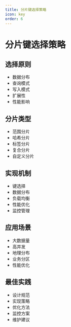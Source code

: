 ```yaml
---
title: 分片键选择策略
icon: key
order: 6
---
```


# 分片键选择策略

## 选择原则
- 数据分布
- 查询模式
- 写入模式
- 扩展性
- 性能影响

## 分片类型
- 范围分片
- 哈希分片
- 标签分片
- 复合分片
- 自定义分片

## 实现机制
- 键选择
- 数据分布
- 负载均衡
- 性能优化
- 监控管理

## 应用场景
- 大数据量
- 高并发
- 地理分布
- 业务分区
- 性能优化

## 最佳实践
- 设计规范
- 实现策略
- 优化方法
- 监控方案
- 维护建议
